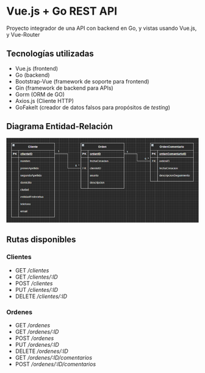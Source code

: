 # Vue.js + Go REST API
Proyecto integrador de una API con backend en Go, y vistas usando Vue.js, y Vue-Router

## Tecnologías utilizadas
* Vue.js (frontend)
* Go (backend)
* Bootstrap-Vue (framework de soporte para frontend)
* Gin (framework de backend para APIs)
* Gorm (ORM de GO)
* Axios.js (Cliente HTTP)
* GoFakeIt (creador de datos falsos para propósitos de _testing_)

## Diagrama Entidad-Relación
![alt text](https://github.com/AlanHerediaG/test-ordenes/raw/main/docs/diagrama-basico-er.png "Diagrama")

## Rutas disponibles
### Clientes
* GET _/clientes_
* GET _/clientes/:ID_
* POST _/clientes_
* PUT _/clientes/:ID_
* DELETE _/clientes/:ID_

### Ordenes
* GET _/ordenes_
* GET _/ordenes/:ID_
* POST _/ordenes_
* PUT _/ordenes/:ID_
* DELETE _/ordenes/:ID_
* GET _/ordenes/:ID/comentarios_
* POST _/ordenes/:ID/comentarios_